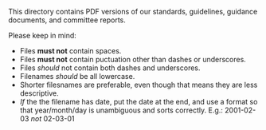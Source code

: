 This directory contains PDF versions of our standards, guidelines, guidance documents, and committee reports.

Please keep in mind:
- Files **must not** contain spaces.
- Files **must not** contain puctuation other than dashes or underscores.
- Files _should_ not contain both dashes and underscores.
- Filenames _should_ be all lowercase.
- Shorter filesnames are preferable, even though that means they are less descriptive.
- _If_ the the filename has date, put the date at the end, and use a format so that year/month/day is unambiguous and sorts correctly.  E.g.:  2001-02-03 _not_ 02-03-01
